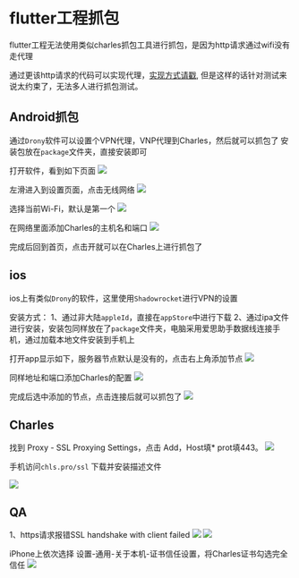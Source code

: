 # flutter工程抓包

flutter工程无法使用类似charles抓包工具进行抓包，是因为http请求通过wifi没有走代理

通过更该http请求的代码可以实现代理，[实现方式请戳](https://juejin.cn/post/6844903794229116935), 但是这样的话针对测试来说太约束了，无法多人进行抓包测试。

## Android抓包

通过`Drony`软件可以设置个VPN代理，VNP代理到Charles，然后就可以抓包了
安装包放在`package`文件夹，直接安装即可

打开软件，看到如下页面
![](./images/1.jpg)

左滑进入到设置页面，点击无线网络
![](./images/2.jpg)

选择当前Wi-Fi，默认是第一个
![](./images/3.jpg)

在网络里面添加Charles的主机名和端口
![](./images/4.jpg)

完成后回到首页，点击开就可以在Charles上进行抓包了
## ios
ios上有类似`Drony`的软件，这里使用`Shadowrocket`进行VPN的设置

安装方式：
  1、通过非大陆`appleId`，直接在`appStore`中进行下载
  2、通过ipa文件进行安装，安装包同样放在了`package`文件夹，电脑采用爱思助手数据线连接手机，通过加载本地文件安装到手机上

打开app显示如下，服务器节点默认是没有的，点击右上角添加节点
![](./images/11.png)

同样地址和端口添加Charles的配置
![](./images/22.png)

完成后选中添加的节点，点击连接后就可以抓包了
![](./images/33.png)

## Charles

找到 Proxy - SSL Proxying Settings，点击 Add，Host填* prot填443。
![](./images/ssl.png)


手机访问`chls.pro/ssl` 下载并安装描述文件

![](./images/ssl-phone.png)

## QA

1、https请求报错SSL handshake with client failed
![](./images/charles-error1.png)
![](./images/charles-error-1-1.png)

iPhone上依次选择 设置-通用-关于本机-证书信任设置，将Charles证书勾选完全信任
![](./images/Charles1.jpg)
